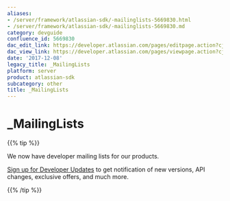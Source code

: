 ```yaml
---
aliases:
- /server/framework/atlassian-sdk/-mailinglists-5669830.html
- /server/framework/atlassian-sdk/-mailinglists-5669830.md
category: devguide
confluence_id: 5669830
dac_edit_link: https://developer.atlassian.com/pages/editpage.action?cjm=wozere&pageId=5669830
dac_view_link: https://developer.atlassian.com/pages/viewpage.action?cjm=wozere&pageId=5669830
date: '2017-12-08'
legacy_title: _MailingLists
platform: server
product: atlassian-sdk
subcategory: other
title: _MailingLists
---
```

# \_MailingLists

{{% tip %}}

We now have developer mailing lists for our products.

<a href="https://my.atlassian.com/email" class="external-link">Sign up for Developer Updates</a> to get notification of new versions, API changes, exclusive offers, and much more.

{{% /tip %}}












































































































